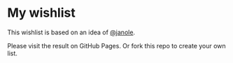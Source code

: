 # My wishlist

This wishlist is based on an idea of [@janole](https://twitter.com/janole).

Please visit the result on GitHub Pages.
Or fork this repo to create your own list.
